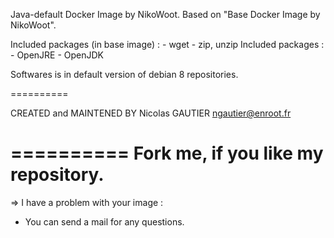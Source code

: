 Java-default Docker Image by NikoWoot.
	Based on "Base Docker Image by NikoWoot".

Included packages (in base image) : - wget
		   							- zip, unzip
Included packages : - OpenJRE
					- OpenJDK

Softwares is in default version of debian 8 repositories.

==========

CREATED and MAINTENED BY
Nicolas GAUTIER <ngautier@enroot.fr>

==========
	Fork me, if you like my repository.
==========

=> I have a problem with your image :
- You can send a mail for any questions.